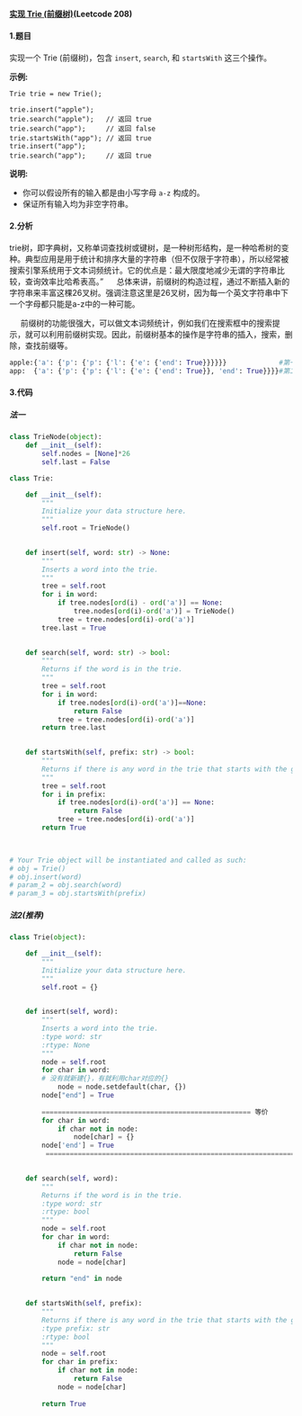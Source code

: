 #### [实现 Trie (前缀树)](https://leetcode-cn.com/problems/implement-trie-prefix-tree/)(Leetcode 208)

#### 1.题目

实现一个 Trie (前缀树)，包含 `insert`, `search`, 和 `startsWith` 这三个操作。

**示例:**

```
Trie trie = new Trie();

trie.insert("apple");
trie.search("apple");   // 返回 true
trie.search("app");     // 返回 false
trie.startsWith("app"); // 返回 true
trie.insert("app");   
trie.search("app");     // 返回 true
```

**说明:**

- 你可以假设所有的输入都是由小写字母 `a-z` 构成的。
- 保证所有输入均为非空字符串。

#### 2.分析

​	trie树，即字典树，又称单词查找树或键树，是一种树形结构，是一种哈希树的变种。典型应用是用于统计和排序大量的字符串（但不仅限于字符串），所以经常被搜索引擎系统用于文本词频统计。它的优点是：最大限度地减少无谓的字符串比较，查询效率比哈希表高。” 
       总体来讲，前缀树的构造过程，通过不断插入新的字符串来丰富这棵26叉树。强调注意这里是26叉树，因为每一个英文字符串中下一个字母都只能是a-z中的一种可能。 

      前缀树的功能很强大，可以做文本词频统计，例如我们在搜索框中的搜索提示，就可以利用前缀树实现。因此，前缀树基本的操作是字符串的插入，搜索，删除，查找前缀等。

```python
apple:{'a': {'p': {'p': {'l': {'e': {'end': True}}}}}}             #第一次insert，最后一个'e'存在结束'end'
app:  {'a': {'p': {'p': {'l': {'e': {'end': True}}, 'end': True}}}}#第二次insert，第二个'p'存在结束'end'

```



#### 3.代码

##### 法一

```python
class TrieNode(object):
    def __init__(self):
        self.nodes = [None]*26
        self.last = False

class Trie:

    def __init__(self):
        """
        Initialize your data structure here.
        """
        self.root = TrieNode()
        

    def insert(self, word: str) -> None:
        """
        Inserts a word into the trie.
        """
        tree = self.root
        for i in word:
            if tree.nodes[ord(i) - ord('a')] == None:
                tree.nodes[ord(i)-ord('a')] = TrieNode()
            tree = tree.nodes[ord(i)-ord('a')]
        tree.last = True
        

    def search(self, word: str) -> bool:
        """
        Returns if the word is in the trie.
        """
        tree = self.root
        for i in word:
            if tree.nodes[ord(i)-ord('a')]==None:
                return False
            tree = tree.nodes[ord(i)-ord('a')]
        return tree.last
        

    def startsWith(self, prefix: str) -> bool:
        """
        Returns if there is any word in the trie that starts with the given prefix.
        """
        tree = self.root
        for i in prefix:
            if tree.nodes[ord(i)-ord('a')] == None:
                return False
            tree = tree.nodes[ord(i)-ord('a')]
        return True
        


# Your Trie object will be instantiated and called as such:
# obj = Trie()
# obj.insert(word)
# param_2 = obj.search(word)
# param_3 = obj.startsWith(prefix)
```

##### 法2(推荐)

```python
class Trie(object):

    def __init__(self):
        """
        Initialize your data structure here.
        """
        self.root = {}
        

    def insert(self, word):
        """
        Inserts a word into the trie.
        :type word: str
        :rtype: None
        """
        node = self.root
        for char in word:
        # 没有就新建{}，有就利用char对应的{}
            node = node.setdefault(char, {})
        node["end"] = True
        
        ==================================================== 等价
        for char in word:
            if char not in node:
                node[char] = {}
        node['end'] = True
         =========================================================================   
        

    def search(self, word):
        """
        Returns if the word is in the trie.
        :type word: str
        :rtype: bool
        """
        node = self.root
        for char in word:
            if char not in node:
                return False
            node = node[char]
            
        return "end" in node
        

    def startsWith(self, prefix):
        """
        Returns if there is any word in the trie that starts with the given prefix.
        :type prefix: str
        :rtype: bool
        """
        node = self.root
        for char in prefix:
            if char not in node:
                return False
            node = node[char]
        
        return True
```


